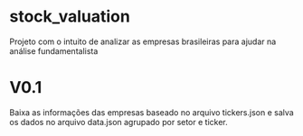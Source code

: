 # stock_valuation
Projeto com o intuito de analizar as empresas brasileiras para ajudar na análise fundamentalista


# V0.1

Baixa as informações das empresas baseado no arquivo tickers.json e salva os dados no arquivo data.json agrupado por setor e ticker.
